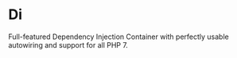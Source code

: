 # Di
Full-featured Dependency Injection Container with perfectly usable autowiring and support for all PHP 7.
